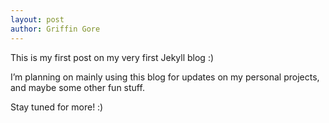 ```yaml
---
layout: post
author: Griffin Gore
---
```

This is my first post on my very first Jekyll blog :)

I’m planning on mainly using this blog for updates on my personal projects, and maybe some other fun stuff.

Stay tuned for more! :)